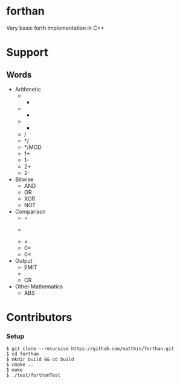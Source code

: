 # forthan
Very basic forth implementation in C++

# Support
## Words
* Arithmetic
  * +
  * -
  * *
  * /
  * */
  * */MOD
  * 1+
  * 1-
  * 2+
  * 2-
* Bitwise
  * AND
  * OR
  * XOR
  * NOT
* Comparison
  * =
  * >
  * <
  * 0>
  * 0<
* Output
  * EMIT
  * .
  * CR
* Other Mathematics
  * ABS

# Contributors
### Setup
```Shell
$ git clone --recursive https://github.com/matthin/forthan.git
$ cd forthan
$ mkdir build && cd build
$ cmake ..
$ make
$ ./test/forthanTest
```

